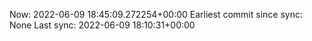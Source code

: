 Now: 2022-06-09 18:45:09.272254+00:00 Earliest commit since sync: None Last sync: 2022-06-09 18:10:31+00:00
